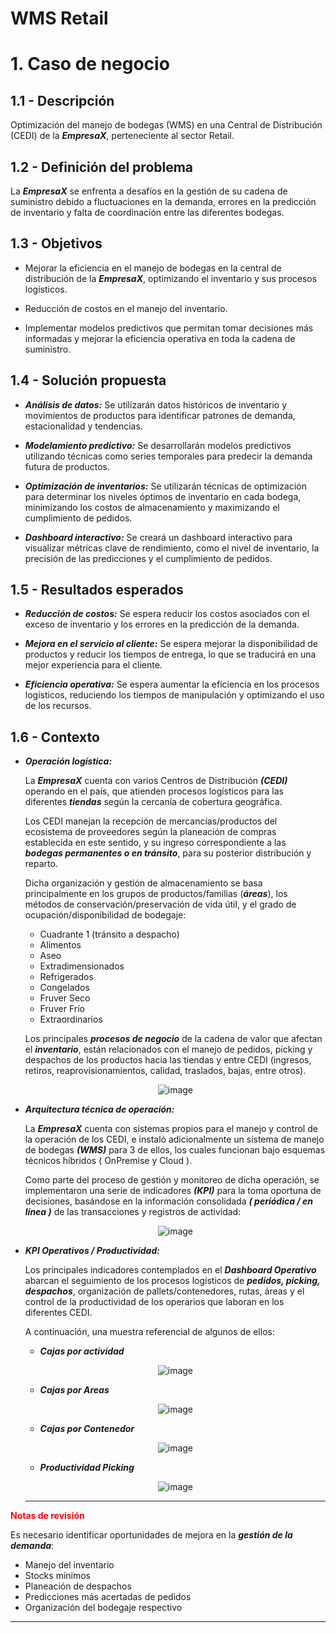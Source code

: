 # WMS Retail

# **1. Caso de negocio**

## 1.1 - Descripción

Optimización del manejo de bodegas (WMS) en una Central de Distribución (CEDI) de la **_EmpresaX_**, perteneciente al sector Retail.

## 1.2 - Definición del problema

La **_EmpresaX_** se enfrenta a desafíos en la gestión de su cadena de suministro debido a fluctuaciones en la demanda, errores en la predicción de inventario y falta de coordinación entre las diferentes bodegas.

## 1.3 - Objetivos

- Mejorar la eficiencia en el manejo de bodegas en la central de distribución de la **_EmpresaX_**, optimizando el inventario y sus procesos logísticos.

- Reducción de costos en el manejo del inventario.

- Implementar modelos predictivos que permitan tomar decisiones más informadas y mejorar la eficiencia operativa en toda la cadena de suministro.

## 1.4 - Solución propuesta

- **_Análisis de datos:_** Se utilizarán datos históricos de inventario y movimientos de productos para identificar patrones de demanda, estacionalidad y tendencias.

- **_Modelamiento predictivo:_** Se desarrollarán modelos predictivos utilizando técnicas como series temporales para predecir la demanda futura de productos.

- **_Optimización de inventarios:_** Se utilizarán técnicas de optimización para determinar los niveles óptimos de inventario en cada bodega, minimizando los costos de almacenamiento y maximizando el cumplimiento de pedidos.

- **_Dashboard interactivo:_** Se creará un dashboard interactivo para visualizar métricas clave de rendimiento, como el nivel de inventario, la precisión de las predicciones y el cumplimiento de pedidos.

## 1.5 - Resultados esperados

- **_Reducción de costos:_** Se espera reducir los costos asociados con el exceso de inventario y los errores en la predicción de la demanda.

- **_Mejora en el servicio al cliente:_** Se espera mejorar la disponibilidad de productos y reducir los tiempos de entrega, lo que se traducirá en una mejor experiencia para el cliente.

- **_Eficiencia operativa:_** Se espera aumentar la eficiencia en los procesos logísticos, reduciendo los tiempos de manipulación y optimizando el uso de los recursos.

## 1.6 - Contexto

- **_Operación logística:_**
  
  La **_EmpresaX_** cuenta con varios Centros de Distribución **_(CEDI)_** operando en el país, que atienden procesos logísticos para las diferentes **_tiendas_** según la cercanía de cobertura geográfica.

  Los CEDI manejan la recepción de mercancías/productos del ecosistema de proveedores según la planeación de compras establecida en este sentido, y su ingreso correspondiente a las **_bodegas permanentes o en tránsito_**, para su posterior distribución y reparto.

  Dicha organización y gestión de almacenamiento se basa principalmente en los grupos de productos/familias (**_áreas_**), los métodos de conservación/preservación de vida útil, y el grado de ocupación/disponibilidad de bodegaje:

  - Cuadrante 1 (tránsito a despacho)
  - Alimentos
  - Aseo
  - Extradimensionados
  - Refrigerados
  - Congelados
  - Fruver Seco
  - Fruver Frío
  - Extraordinarios

  Los principales **_procesos de negocio_** de la cadena de valor que afectan el **_inventario_**, están relacionados con el manejo de pedidos, picking y despachos de los productos hacia las tiendas y entre CEDI (ingresos, retiros, reaprovisionamientos, calidad, traslados, bajas, entre otros).

  <div align="center">

  ![image](https://github.com/user-attachments/assets/f822a3f0-2731-40e3-b297-38fe838e9673)

  <div align="initial">

- **_Arquitectura técnica de operación:_**
  
  La **_EmpresaX_** cuenta con sistemas propios para el manejo y control de la operación de los CEDI, e instaló adicionalmente un sistema de manejo de bodegas **_(WMS)_** para 3 de ellos, los cuales funcionan bajo esquemas técnicos híbridos ( OnPremise y Cloud ).

  Como parte del proceso de gestión y monitoreo de dicha operación, se  implementaron una serie de indicadores **_(KPI)_** para la toma oportuna de decisiones, basándose en la información consolidada **_( periódica / en línea )_** de las transacciones y registros de actividad:

  <div align="center">

  ![image](https://github.com/user-attachments/assets/2f8ab92f-609e-4aaa-b84a-aef068179b61)

  <div align="initial">

- **_KPI Operativos / Productividad:_**
  
  Los principales indicadores contemplados en el **_Dashboard Operativo_** abarcan el seguimiento de los procesos logísticos de **_pedidos, picking, despachos_**, organización de pallets/contenedores, rutas, áreas y el control de la productividad de los operarios que laboran en los diferentes CEDI.

  A continuación, una muestra referencial de algunos de ellos:

  - **_Cajas por actividad_**

  <div align="center">

  ![image](https://github.com/user-attachments/assets/4dfd5f26-58cd-4596-bcf1-c2ae5a546531)

  <div align="initial">

  - **_Cajas por Areas_**
  
  <div align="center">

  ![image](https://github.com/user-attachments/assets/59bc0642-d3d1-48cc-a002-4332951e8328)

  <div align="initial">

  - **_Cajas por Contenedor_**

  <div align="center">

  ![image](https://github.com/user-attachments/assets/821a295c-bcf9-474d-9510-0a9b081c36bc)

  <div align="initial">

  - **_Productividad Picking_**
  
  <div align="center">

  ![image](https://github.com/user-attachments/assets/2524c516-fdce-4499-af4e-ad3918c33ca4)

  <div align="initial">

  ---
**<font color='red'>Notas de revisión</font>**

Es necesario identificar oportunidades de mejora en la **_gestión de la demanda_**:
- Manejo del inventario
- Stocks mínimos
- Planeación de despachos
- Predicciones más acertadas de pedidos
- Organización del bodegaje respectivo

---
